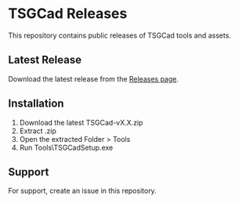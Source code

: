 ﻿# TSGCad Releases

This repository contains public releases of TSGCad tools and assets.

## Latest Release

Download the latest release from the [Releases page](../../releases/latest).

## Installation

1. Download the latest TSGCad-vX.X.zip
2. Extract .zip
3. Open the extracted Folder > Tools
4. Run Tools\TSGCadSetup.exe

## Support

For support, create an issue in this repository.
